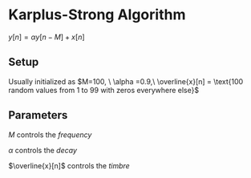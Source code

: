 # Karplus-Strong Algorithm

$y[n] = \alpha y[n-M]+x[n]$

## Setup

Usually initialized as $M=100, \ \alpha =0.9,\ \overline{x}[n] = \text{100 random values from 1 to 99 with zeros everywhere else}$

## Parameters

$M$ controls the _frequency_

$\alpha$ controls the _decay_

$\overline{x}[n]$ controls the _timbre_
